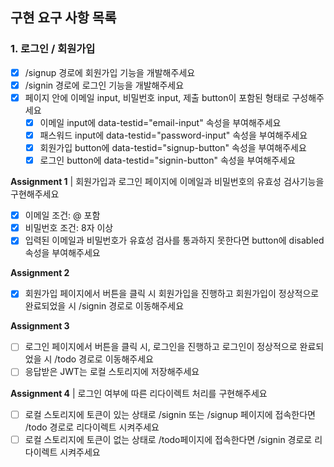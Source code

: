 ## 구현 요구 사항 목록

### 1. 로그인 / 회원가입

- [x] /signup 경로에 회원가입 기능을 개발해주세요
- [x] /signin 경로에 로그인 기능을 개발해주세요
- [x] 페이지 안에 이메일 input, 비밀번호 input, 제출 button이 포함된 형태로 구성해주세요
  - [x] 이메일 input에 data-testid="email-input" 속성을 부여해주세요
  - [x] 패스워드 input에 data-testid="password-input" 속성을 부여해주세요
  - [x] 회원가입 button에 data-testid="signup-button" 속성을 부여해주세요
  - [x] 로그인 button에 data-testid="signin-button" 속성을 부여해주세요

**Assignment 1** | 회원가입과 로그인 페이지에 이메일과 비밀번호의 유효성 검사기능을 구현해주세요

- [x] 이메일 조건: @ 포함
- [x] 비밀번호 조건: 8자 이상
- [x] 입력된 이메일과 비밀번호가 유효성 검사를 통과하지 못한다면 button에 disabled 속성을 부여해주세요

**Assignment 2**

- [x] 회원가입 페이지에서 버튼을 클릭 시 회원가입을 진행하고 회원가입이 정상적으로 완료되었을 시 /signin 경로로 이동해주세요

**Assignment 3**

- [ ] 로그인 페이지에서 버튼을 클릭 시, 로그인을 진행하고 로그인이 정상적으로 완료되었을 시 /todo 경로로 이동해주세요
- [ ] 응답받은 JWT는 로컬 스토리지에 저장해주세요

**Assignment 4** | 로그인 여부에 따른 리다이렉트 처리를 구현해주세요

- [ ] 로컬 스토리지에 토큰이 있는 상태로 /signin 또는 /signup 페이지에 접속한다면 /todo 경로로 리다이렉트 시켜주세요
- [ ] 로컬 스토리지에 토큰이 없는 상태로 /todo페이지에 접속한다면 /signin 경로로 리다이렉트 시켜주세요
